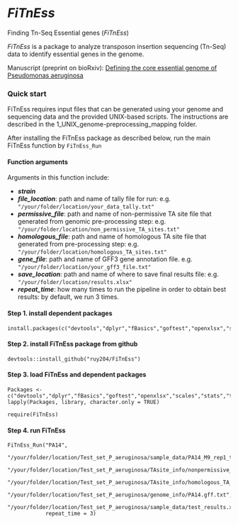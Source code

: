 # _FiTnEss_
Finding Tn-Seq Essential genes (_FiTnEss_)

_FiTnEss_ is a package to analyze transposon insertion sequencing (Tn-Seq) data to identify essential genes in the genome. 

Manuscript (preprint on bioRxiv): [Defining the core essential genome of Pseudomonas aeruginosa](https://www.biorxiv.org/content/early/2019/01/12/396689)


### Quick start

FiTnEss requires input files that can be generated using your genome and sequencing data and the provided UNIX-based scripts. The instructions are described in the 1_UNIX_genome-preprocessing_mapping folder.

After installing the FiTnEss package as described below, run the main FiTnEss function by ```FiTnEss_Run```

#### Function arguments

Arguments in this function include: 
- **_strain_**
- **_file_location_**: path and name of tally file for run: 
e.g. `"/your/folder/location/your_data_tally.txt"`
- **_permissive_file_**: path and name of non-permissive TA site file that generated from genomic pre-processing step: 
e.g. `"/your/folder/location/non_permissive_TA_sites.txt"`
- **_homologous_file_**: path and name of homologous TA site file that generated from pre-processing step: 
e.g. `"/your/folder/location/homologous_TA_sites.txt"`
- **_gene_file_**: path and name of GFF3 gene annotation file.
e.g. `"/your/folder/location/your_gff3_file.txt"`
- **_save_location_**: path and name of where to save final results file: 
e.g. `"/your/folder/location/results.xlsx"`
- **_repeat_time_**: how many times to run the pipeline in order to obtain best results: by default, we run 3 times.

#### Step 1. install dependent packages

```
install.packages(c("devtools","dplyr","fBasics","goftest","openxlsx","scales","stats","tidyr"))
```

#### Step 2. install FiTnEss package from github

```
devtools::install_github("ruy204/FiTnEss")
```

#### Step 3. load FiTnEss and dependent packages

```
Packages <- c("devtools","dplyr","fBasics","goftest","openxlsx","scales","stats","tidyr")
lapply(Packages, library, character.only = TRUE)

require(FiTnEss)
```
#### Step 4. run FiTnEss

```
FiTnEss_Run("PA14",
            "/your/folder/location/Test_set_P_aeruginosa/sample_data/PA14_M9_rep1_tally.txt",
            "/your/folder/location/Test_set_P_aeruginosa/TAsite_info/nonpermissive_TA_sites.txt",
            "/your/folder/location/Test_set_P_aeruginosa/TAsite_info/homologous_TA_sites.txt",
            "/your/folder/location/Test_set_P_aeruginosa/genome_info/PA14.gff.txt",
            "/your/folder/location/Test_set_P_aeruginosa/sample_data/test_results.xlsx",
            repeat_time = 3)
```

